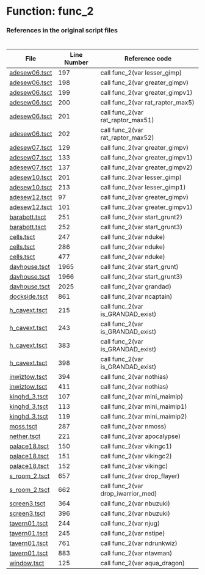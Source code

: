 # Function: func_2
### References in the original script files

#

| File | Line Number | Reference code |
| --- | --- | --- |
| [adesew06.tsct](../../../out/adesew06.tsct#L197) | 197 | call func_2(var lesser_gimp) |
| [adesew06.tsct](../../../out/adesew06.tsct#L198) | 198 | call func_2(var greater_gimpv) |
| [adesew06.tsct](../../../out/adesew06.tsct#L199) | 199 | call func_2(var greater_gimpv1) |
| [adesew06.tsct](../../../out/adesew06.tsct#L200) | 200 | call func_2(var rat_raptor_max5) |
| [adesew06.tsct](../../../out/adesew06.tsct#L201) | 201 | call func_2(var rat_raptor_max51) |
| [adesew06.tsct](../../../out/adesew06.tsct#L202) | 202 | call func_2(var rat_raptor_max52) |
| [adesew07.tsct](../../../out/adesew07.tsct#L129) | 129 | call func_2(var greater_gimpv) |
| [adesew07.tsct](../../../out/adesew07.tsct#L133) | 133 | call func_2(var greater_gimpv1) |
| [adesew07.tsct](../../../out/adesew07.tsct#L137) | 137 | call func_2(var greater_gimpv2) |
| [adesew10.tsct](../../../out/adesew10.tsct#L201) | 201 | call func_2(var lesser_gimp) |
| [adesew10.tsct](../../../out/adesew10.tsct#L213) | 213 | call func_2(var lesser_gimp1) |
| [adesew12.tsct](../../../out/adesew12.tsct#L97) | 97 | call func_2(var greater_gimpv) |
| [adesew12.tsct](../../../out/adesew12.tsct#L101) | 101 | call func_2(var greater_gimpv1) |
| [barabott.tsct](../../../out/barabott.tsct#L251) | 251 | call func_2(var start_grunt2) |
| [barabott.tsct](../../../out/barabott.tsct#L252) | 252 | call func_2(var start_grunt3) |
| [cells.tsct](../../../out/cells.tsct#L247) | 247 | call func_2(var nduke) |
| [cells.tsct](../../../out/cells.tsct#L286) | 286 | call func_2(var nduke) |
| [cells.tsct](../../../out/cells.tsct#L477) | 477 | call func_2(var nduke) |
| [davhouse.tsct](../../../out/davhouse.tsct#L1965) | 1965 | call func_2(var start_grunt) |
| [davhouse.tsct](../../../out/davhouse.tsct#L1966) | 1966 | call func_2(var start_grunt3) |
| [davhouse.tsct](../../../out/davhouse.tsct#L2025) | 2025 | call func_2(var grandad) |
| [dockside.tsct](../../../out/dockside.tsct#L861) | 861 | call func_2(var ncaptain) |
| [h_cavext.tsct](../../../out/h_cavext.tsct#L215) | 215 | call func_2(var is_GRANDAD_exist) |
| [h_cavext.tsct](../../../out/h_cavext.tsct#L243) | 243 | call func_2(var is_GRANDAD_exist) |
| [h_cavext.tsct](../../../out/h_cavext.tsct#L383) | 383 | call func_2(var is_GRANDAD_exist) |
| [h_cavext.tsct](../../../out/h_cavext.tsct#L398) | 398 | call func_2(var is_GRANDAD_exist) |
| [inwiztow.tsct](../../../out/inwiztow.tsct#L394) | 394 | call func_2(var nothias) |
| [inwiztow.tsct](../../../out/inwiztow.tsct#L411) | 411 | call func_2(var nothias) |
| [kinghd_3.tsct](../../../out/kinghd_3.tsct#L107) | 107 | call func_2(var mini_maimip) |
| [kinghd_3.tsct](../../../out/kinghd_3.tsct#L113) | 113 | call func_2(var mini_maimip1) |
| [kinghd_3.tsct](../../../out/kinghd_3.tsct#L119) | 119 | call func_2(var mini_maimip2) |
| [moss.tsct](../../../out/moss.tsct#L287) | 287 | call func_2(var nmoss) |
| [nether.tsct](../../../out/nether.tsct#L221) | 221 | call func_2(var apocalypse) |
| [palace18.tsct](../../../out/palace18.tsct#L150) | 150 | call func_2(var vikingc1) |
| [palace18.tsct](../../../out/palace18.tsct#L151) | 151 | call func_2(var vikingc2) |
| [palace18.tsct](../../../out/palace18.tsct#L152) | 152 | call func_2(var vikingc) |
| [s_room_2.tsct](../../../out/s_room_2.tsct#L657) | 657 | call func_2(var drop_flayer) |
| [s_room_2.tsct](../../../out/s_room_2.tsct#L662) | 662 | call func_2(var drop_iwarrior_med) |
| [screen3.tsct](../../../out/screen3.tsct#L364) | 364 | call func_2(var nbuzuki) |
| [screen3.tsct](../../../out/screen3.tsct#L396) | 396 | call func_2(var nbuzuki) |
| [tavern01.tsct](../../../out/tavern01.tsct#L244) | 244 | call func_2(var njug) |
| [tavern01.tsct](../../../out/tavern01.tsct#L245) | 245 | call func_2(var nstipe) |
| [tavern01.tsct](../../../out/tavern01.tsct#L761) | 761 | call func_2(var ndrunkwiz) |
| [tavern01.tsct](../../../out/tavern01.tsct#L883) | 883 | call func_2(var ntavman) |
| [window.tsct](../../../out/window.tsct#L125) | 125 | call func_2(var aqua_dragon) |
